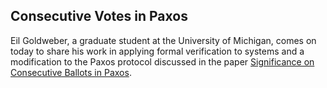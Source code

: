 ## Consecutive Votes in Paxos

Eil Goldweber, a graduate student at the University of Michigan, comes on today to share his work in applying formal verification to systems and a modification to the Paxos protocol discussed in the paper [Significance on Consecutive Ballots in Paxos](https://dl.acm.org/doi/10.1145/3382734.3405700).
